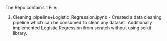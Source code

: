 The Repo contains 1 File:
1. Cleaning_pipeline+Logistic_Regression.ipynb - Created a data cleaning pipeline which can be consumed to clean any dataset. Additionally implemented Logistic Regression from scratch without using scikit library.

